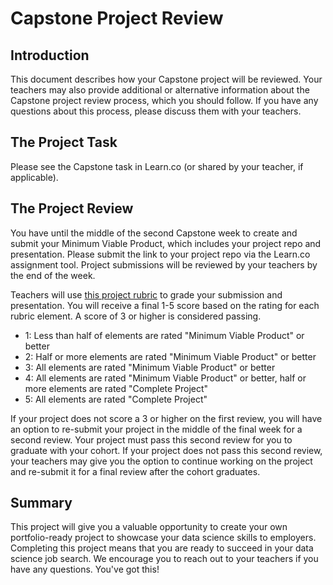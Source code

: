 # Capstone Project Review

## Introduction

This document describes how your Capstone project will be reviewed. Your teachers may also provide additional or alternative information about the Capstone project review process, which you should follow. If you have any questions about this process, please discuss them with your teachers.

## The Project Task

Please see the Capstone task in Learn.co (or shared by your teacher, if applicable).

## The Project Review

You have until the middle of the second Capstone week to create and submit your Minimum Viable Product, which includes your project repo and presentation. Please submit the link to your project repo via the Learn.co assignment tool. Project submissions will be reviewed by your teachers by the end of the week.

Teachers will use [this project rubric](https://docs.google.com/spreadsheets/d/1YUC5_QVu8BEd7xBJumzspH40-KuJtL9KQInQYXGi5bE/edit?usp=sharing) to grade your submission and presentation. You will receive a final 1-5 score based on the rating for each rubric element. A score of 3 or higher is considered passing.

* 1: Less than half of elements are rated "Minimum Viable Product" or better
* 2: Half or more elements are rated "Minimum Viable Product" or better
* 3: All elements are rated "Minimum Viable Product" or better
* 4: All elements are rated "Minimum Viable Product" or better, half or more elements are rated "Complete Project"
* 5: All elements are rated "Complete Project"

If your project does not score a 3 or higher on the first review, you will have an option to re-submit your project in the middle of the final week for a second review. Your project must pass this second review for you to graduate with your cohort. If your project does not pass this second review, your teachers may give you the option to continue working on the project and re-submit it for a final review after the cohort graduates.

## Summary

This project will give you a valuable opportunity to create your own portfolio-ready project to showcase your data science skills to employers. Completing this project means that you are ready to succeed in your data science job search. We encourage you to reach out to your teachers if you have any questions. You've got this!
